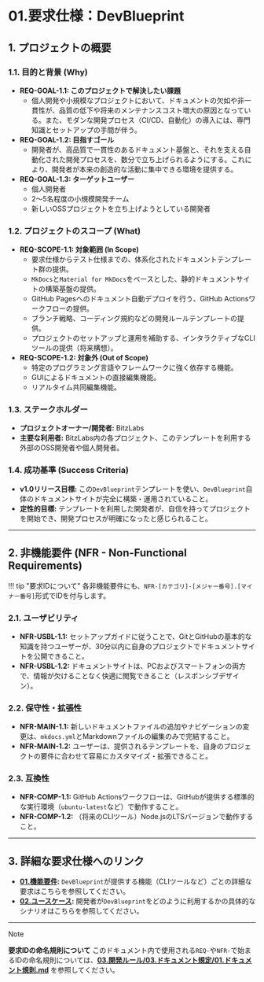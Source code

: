 # 01.要求仕様：DevBlueprint

## 1. プロジェクトの概要

### 1.1. 目的と背景 (Why) <a id="REQ-GOAL-1.0"></a>
*   **REQ-GOAL-1.1: このプロジェクトで解決したい課題**
    *   個人開発や小規模なプロジェクトにおいて、ドキュメントの欠如や非一貫性が、品質の低下や将来のメンテナンスコスト増大の原因となっている。また、モダンな開発プロセス（CI/CD、自動化）の導入には、専門知識とセットアップの手間が伴う。
*   **REQ-GOAL-1.2: 目指すゴール**
    *   開発者が、高品質で一貫性のあるドキュメント基盤と、それを支える自動化された開発プロセスを、数分で立ち上げられるようにする。これにより、開発者が本来の創造的な活動に集中できる環境を提供する。
*   **REQ-GOAL-1.3: ターゲットユーザー**
    *   個人開発者
    *   2〜5名程度の小規模開発チーム
    *   新しいOSSプロジェクトを立ち上げようとしている開発者

### 1.2. プロジェクトのスコープ (What) <a id="REQ-SCOPE-1.0"></a>
*   **REQ-SCOPE-1.1: 対象範囲 (In Scope)**
    *   要求仕様からテスト仕様までの、体系化されたドキュメントテンプレート群の提供。
    *   `MkDocs`と`Material for MkDocs`をベースとした、静的ドキュメントサイトの構築基盤の提供。
    *   GitHub Pagesへのドキュメント自動デプロイを行う、GitHub Actionsワークフローの提供。
    *   ブランチ戦略、コーディング規約などの開発ルールテンプレートの提供。
    *   プロジェクトのセットアップと運用を補助する、インタラクティブなCLIツールの提供（将来構想）。
*   **REQ-SCOPE-1.2: 対象外 (Out of Scope)**
    *   特定のプログラミング言語やフレームワークに強く依存する機能。
    *   GUIによるドキュメントの直接編集機能。
    *   リアルタイム共同編集機能。

### 1.3. ステークホルダー
*   **プロジェクトオーナー/開発者:** BitzLabs
*   **主要な利用者:** BitzLabs内の各プロジェクト、このテンプレートを利用する外部のOSS開発者や個人開発者。

### 1.4. 成功基準 (Success Criteria)
*   **v1.0リリース目標:** この`DevBlueprint`テンプレートを使い、`DevBlueprint`自体のドキュメントサイトが完全に構築・運用されていること。
*   **定性的目標:** テンプレートを利用した開発者が、自信を持ってプロジェクトを開始でき、開発プロセスが明確になったと感じられること。

---

## 2. 非機能要件 (NFR - Non-Functional Requirements)

!!! tip "要求IDについて"
    各非機能要件にも、`NFR-[カテゴリ]-[メジャー番号].[マイナー番号]`形式でIDを付与します。

### 2.1. ユーザビリティ <a id="NFR-USBL-1.0"></a>
*   **NFR-USBL-1.1:** セットアップガイドに従うことで、GitとGitHubの基本的な知識を持つユーザーが、30分以内に自身のプロジェクトでドキュメントサイトを公開できること。
*   **NFR-USBL-1.2:** ドキュメントサイトは、PCおよびスマートフォンの両方で、情報が欠けることなく快適に閲覧できること（レスポンシブデザイン）。

### 2.2. 保守性・拡張性 <a id="NFR-MAIN-1.0"></a>
*   **NFR-MAIN-1.1:** 新しいドキュメントファイルの追加やナビゲーションの変更は、`mkdocs.yml`とMarkdownファイルの編集のみで完結すること。
*   **NFR-MAIN-1.2:** ユーザーは、提供されるテンプレートを、自身のプロジェクトの要件に合わせて容易にカスタマイズ・拡張できること。

### 2.3. 互換性 <a id="NFR-COMP-1.0"></a>
*   **NFR-COMP-1.1:** GitHub Actionsワークフローは、GitHubが提供する標準的な実行環境（`ubuntu-latest`など）で動作すること。
*   **NFR-COMP-1.2:** （将来のCLIツール）Node.jsのLTSバージョンで動作すること。

---

## 3. 詳細な要求仕様へのリンク

*   **[01.機能要件](./01_機能要件/README.md):**
    `DevBlueprint`が提供する機能（CLIツールなど）ごとの詳細な要求はこちらを参照してください。
*   **[02.ユースケース](./02_ユースケース/README.md):**
    開発者が`DevBlueprint`をどのように利用するかの具体的なシナリオはこちらを参照してください。

---

> [!NOTE]
> **要求IDの命名規則について**
> このドキュメント内で使用される`REQ-`や`NFR-`で始まるIDの命名規則については、**[03.開発ルール/03.ドキュメント規定/01.ドキュメント規則.md](../03_開発ルール/03_ドキュメント規定/01_ドキュメント規則.md)** を参照してください。